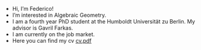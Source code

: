 - Hi, I’m Federico!
- I’m interested in Algebraic Geometry.
- I am a fourth year PhD student at the Humboldt Universität zu Berlin. My advisor is Gavril Farkas.
- I am currently on the job market.
- Here you can find my cv [cv.pdf](https://github.com/fedemoretti20/fedemoretti20/files/13663549/cv.pdf)


<!---
fedemoretti20/fedemoretti20 is a ✨ special ✨ repository because its `README.md` (this file) appears on your GitHub profile.
You can click the Preview link to take a look at your changes.
--->

